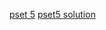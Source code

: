[pset 5](https://work.caltech.edu/homework/hw5.pdf)
[pset5 solution](https://work.caltech.edu/homework/hw5_sol.pdf)
